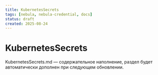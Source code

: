```yaml
---
title: KubernetesSecrets
tags: [nebula, nebula-credential, docs]
status: draft
created: 2025-08-24
---
```


# KubernetesSecrets

KubernetesSecrets.md — содержательное наполнение, раздел будет автоматически дополнен при следующем обновлении.
